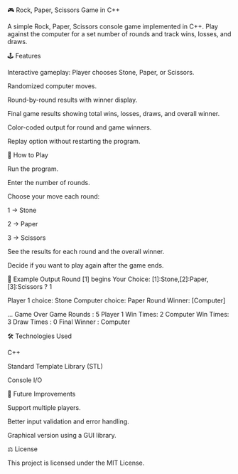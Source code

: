 🎮 Rock, Paper, Scissors Game in C++

A simple Rock, Paper, Scissors console game implemented in C++. Play against the computer for a set number of rounds and track wins, losses, and draws.

🕹 Features

Interactive gameplay: Player chooses Stone, Paper, or Scissors.

Randomized computer moves.

Round-by-round results with winner display.

Final game results showing total wins, losses, draws, and overall winner.

Color-coded output for round and game winners.

Replay option without restarting the program.

🎯 How to Play

Run the program.

Enter the number of rounds.

Choose your move each round:

1 → Stone

2 → Paper

3 → Scissors

See the results for each round and the overall winner.

Decide if you want to play again after the game ends.

📂 Example Output
Round [1] begins
Your Choice: [1]:Stone,[2]:Paper, [3]:Scissors ? 1

Player 1 choice: Stone
Computer choice: Paper
Round Winner: [Computer]

...
Game Over
Game Rounds       : 5
Player 1 Win Times: 2
Computer Win Times: 3
Draw Times        : 0
Final Winner      : Computer

🛠 Technologies Used

C++

Standard Template Library (STL)

Console I/O

🚀 Future Improvements

Support multiple players.

Better input validation and error handling.

Graphical version using a GUI library.

⚖ License

This project is licensed under the MIT License.
